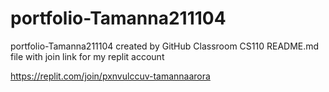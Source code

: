 # portfolio-Tamanna211104
portfolio-Tamanna211104 created by GitHub Classroom
CS110 README.md file with join link for my replit account 

https://replit.com/join/pxnvulccuv-tamannaarora

